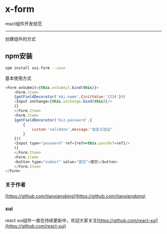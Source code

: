 # x-form
react组件开发规范
***
创建组件的方式
## npm安装

```bash
npm install xui-form --save
```
基本使用方式
```js
<Form onSubmit={this.onSubmit.bind(this)}>
    <Form.Item>
    {getFieldDecorator('obj.name',{initValue:'1234'})(
    <Input onChange={this.onChange.bind(this)}/>
    )}
    </Form.Item>
    <Form.Item>
    {getFieldDecorator('biz.password',{
        {
            custom:'validate',message:"自定义验证"
        }
    })(
    <Input type="password" ref={ref=>this.passRef=ref}/>
    )}
    </Form.Item>
    <Form.Item>
    <button type="submit" value="提交">提交</button>
    </Form.Item>
</Form>
```
### 关于作者
[https://github.com/tianxiangbing](https://github.com/tianxiangbing)

### xui
react xui组件一直在持续更新中，欢迎大家关注[https://github.com/react-xui](https://github.com/react-xui)